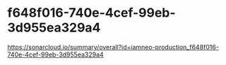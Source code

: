 # f648f016-740e-4cef-99eb-3d955ea329a4
https://sonarcloud.io/summary/overall?id=iamneo-production_f648f016-740e-4cef-99eb-3d955ea329a4
